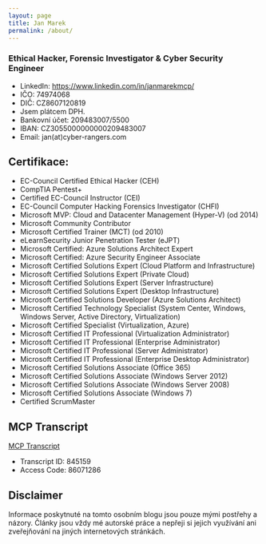 ```yaml
---
layout: page
title: Jan Marek
permalink: /about/
---
```


### Ethical Hacker,  Forensic Investigator & Cyber Security Engineer

   * LinkedIn: https://www.linkedin.com/in/janmarekmcp/
   * IČO: 74974068
   * DIČ: CZ8607120819
   * Jsem plátcem DPH.
   * Bankovní účet: 209483007/5500
   * IBAN: CZ3055000000000209483007
   * Email: jan(at)cyber-rangers.com

## Certifikace:
   * EC-Council Certified Ethical Hacker (CEH)
   * CompTIA Pentest+
   * Certified EC-Council Instructor (CEI)
   * EC-Council Computer Hacking Forensics Investigator (CHFI)
   * Microsoft MVP: Cloud and Datacenter Management (Hyper-V) (od 2014)
   * Microsoft Community Contributor
   * Microsoft Certified Trainer (MCT) (od 2010)
   * eLearnSecurity Junior Penetration Tester (eJPT)
   * Microsoft Certified: Azure Solutions Architect Expert
   * Microsoft Certified: Azure Security Engineer Associate
   * Microsoft Certified Solutions Expert (Cloud Platform and Infrastructure)
   * Microsoft Certified Solutions Expert (Private Cloud)
   * Microsoft Certified Solutions Expert (Server Infrastructure)
   * Microsoft Certified Solutions Expert (Desktop Infrastructure)
   * Microsoft Certified Solutions Developer (Azure Solutions Architect)
   * Microsoft Certified Technology Specialist (System Center, Windows, Windows Server, Active Directory, Virtualization)
   * Microsoft Certified Specialist (Virtualization, Azure)
   * Microsoft Certified IT Professional (Virtualization Administrator)
   * Microsoft Certified IT Professional (Enterprise Administrator)
   * Microsoft Certified IT Professional (Server Administrator)
   * Microsoft Certified IT Professional (Enterprise Desktop Administrator)
   * Microsoft Certified Solutions Associate (Office 365)
   * Microsoft Certified Solutions Associate (Windows Server 2012)
   * Microsoft Certified Solutions Associate (Windows Server 2008)
   * Microsoft Certified Solutions Associate (Windows 7)
   * Certified ScrumMaster

## MCP Transcript
[MCP Transcript](https://mcptnc.microsoft.com/transcriptdownload.aspx)

   * Transcript ID: 845159
   * Access Code: 86071286

## Disclaimer
Informace poskytnuté na tomto osobním blogu jsou pouze mými postřehy a názory. Články jsou vždy mé autorské práce a nepřeji si jejich využívání ani zveřejňování na jiných internetových stránkách.
